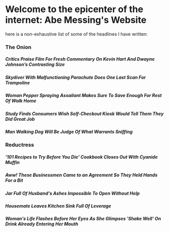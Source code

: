 # Welcome to the epicenter of the internet: Abe Messing's Website
 
 here is a non-exhaustive list of some of the headlines I have written:
 
 
 
 ### The Onion
 
 ##### Critics Praise Film For Fresh Commentary On Kevin Hart And Dwayne Johnson’s Contrasting Size
 ##### Skydiver With Malfunctioning Parachute Does One Last Scan For Trampoline
 ##### Woman Pepper Spraying Assailant Makes Sure To Save Enough For Rest Of Walk Home
 ##### Study Finds Consumers Wish Self-Checkout Kiosk Would Tell Them They Did Great Job
 ##### Man Walking Dog Will Be Judge Of What Warrants Sniffing

 
 ### Reductress
 
 ##### '101 Recipes to Try Before You Die' Cookbook Closes Out With Cyanide Muffin
 ##### Aww! These Businessmen Came to an Agreement So They Held Hands For a Bit
 ##### Jar Full Of Husband's Ashes Impossible To Open Without Help
 ##### Housemate Leaves Kitchen Sink Full Of Leverage
 ##### Woman's Life Flashes Before Her Eyes As She Glimpses 'Shake Well' On Drink Already Entering Her Mouth

 
